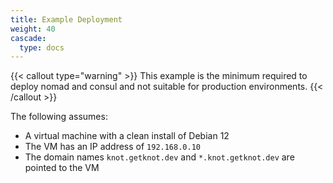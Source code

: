 ```yaml
---
title: Example Deployment
weight: 40
cascade:
  type: docs
---
```


{{< callout type="warning" >}}
  This example is the minimum required to deploy nomad and consul and not suitable for production environments.
{{< /callout >}}

The following assumes:

- A virtual machine with a clean install of Debian 12
- The VM has an IP address of `192.168.0.10`
- The domain names `knot.getknot.dev` and `*.knot.getknot.dev` are pointed to the VM
